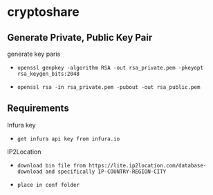 # cryptoshare

## Generate Private, Public Key Pair

generate key paris

- `openssl genpkey -algorithm RSA -out rsa_private.pem -pkeyopt rsa_keygen_bits:2048`

- `openssl rsa -in rsa_private.pem -pubout -out rsa_public.pem`

## Requirements

Infura key

- `get infura api key from infura.io`

IP2Location

- `download bin file from https://lite.ip2location.com/database-download and specifically IP-COUNTRY-REGION-CITY`

- `place in conf folder`
